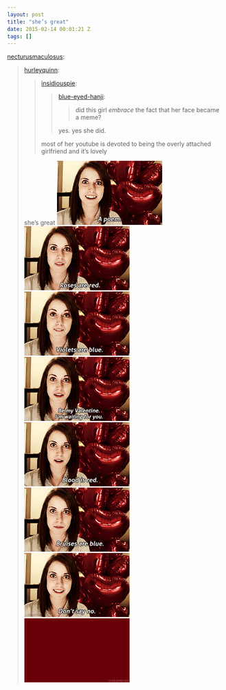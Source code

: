 ```yaml
---
layout: post
title: "she’s great"
date: 2015-02-14 00:01:21 Z
tags: []
---
```

[necturusmaculosus](http://necturusmaculosus.tumblr.com/post/78384112864):

> [hurleyquinn](http://hurleyquinn.tumblr.com/post/78383202681/insidiouspie-blue-eyed-hanji-did-this-girl):
> 
> > [insidiouspie](http://insidiouspie.tumblr.com/post/78210606400/blue-eyed-hanji-did-this-girl-embrace-the-face):
> > 
> > > [blue-eyed-hanji](http://blue-eyed-hanji.tumblr.com/post/76692452383/did-this-girl-embrace-the-face-that-her-face):
> > > 
> > > > did this girl _embrace_ the fact that her face became a meme?
> > > 
> > > yes. yes she did.
> > 
> > most of her youtube is devoted to being the overly attached girlfriend and it’s lovely
> 
> she’s great
![](/media/2015/02/110937760948_0.gif)
![](/media/2015/02/110937760948_1.gif)
![](/media/2015/02/110937760948_2.gif)
![](/media/2015/02/110937760948_3.gif)
![](/media/2015/02/110937760948_4.gif)
![](/media/2015/02/110937760948_5.gif)
![](/media/2015/02/110937760948_6.gif)
![](/media/2015/02/110937760948_7.gif)
